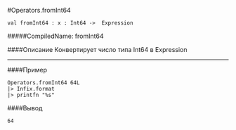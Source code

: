 #Operators.fromInt64

	val fromInt64 : x : Int64 ->  Expression


#####CompiledName: fromInt64


####Описание
Конвертирует число типа Int64 в Expression

----------

####Пример

    Operators.fromInt64 64L
    |> Infix.format
    |> printfn "%s"

####Вывод

	64

